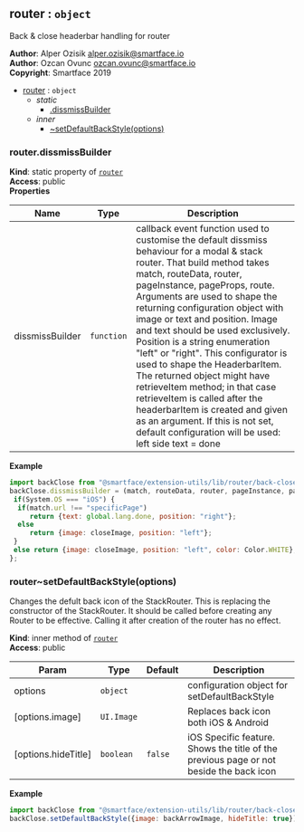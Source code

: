 <a name="module_router"></a>

## router : <code>object</code>
Back & close headerbar handling for router

**Author**: Alper Ozisik <alper.ozisik@smartface.io>  
**Author**: Ozcan Ovunc <ozcan.ovunc@smartface.io>  
**Copyright**: Smartface 2019  

* [router](#module_router) : <code>object</code>
    * _static_
        * [.dissmissBuilder](#module_router.dissmissBuilder)
    * _inner_
        * [~setDefaultBackStyle(options)](#module_router..setDefaultBackStyle)

<a name="module_router.dissmissBuilder"></a>

### router.dissmissBuilder
**Kind**: static property of [<code>router</code>](#module_router)  
**Access**: public  
**Properties**

| Name | Type | Description |
| --- | --- | --- |
| dissmissBuilder | <code>function</code> | callback event function used to customise the default dissmiss behaviour for a modal & stack router. That build method takes match, routeData, router, pageInstance, pageProps, route. Arguments are used to shape the returning configuration object with image or text and position. Image and text should be used exclusively. Position is a string enumeration "left" or "right". This configurator is used to shape the HeaderbarItem. The returned object might have retrieveItem method; in that case retrieveItem is called after the headerbarItem is created and given as an argument. If this is not set, default configuration will be used: left side text = done |

**Example**  
```js
import backClose from "@smartface/extension-utils/lib/router/back-close";
backClose.dissmissBuilder = (match, routeData, router, pageInstance, pageProps, route) => {
 if(System.OS === "iOS") {
  if(match.url !== "specificPage")
     return {text: global.lang.done, position: "right"};
  else
     return {image: closeImage, position: "left"};
 }
 else return {image: closeImage, position: "left", color: Color.WHITE};
};
```
<a name="module_router..setDefaultBackStyle"></a>

### router~setDefaultBackStyle(options)
Changes the defult back icon of the StackRouter. This is replacing the constructor of the StackRouter. It should be called before creating any Router to be effective. Calling it after creation of the router has no effect.

**Kind**: inner method of [<code>router</code>](#module_router)  
**Access**: public  

| Param | Type | Default | Description |
| --- | --- | --- | --- |
| options | <code>object</code> |  | configuration object for setDefaultBackStyle |
| [options.image] | <code>UI.Image</code> |  | Replaces back icon both iOS & Android |
| [options.hideTitle] | <code>boolean</code> | <code>false</code> | iOS Specific feature. Shows the title of the previous page or not beside the back icon |

**Example**  
```js
import backClose from "@smartface/extension-utils/lib/router/back-close";
backClose.setDefaultBackStyle({image: backArrowImage, hideTitle: true});
```
